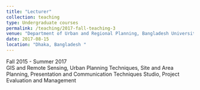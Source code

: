```yaml
---
title: "Lecturer"
collection: teaching
type: Undergraduate courses
permalink: /teaching/2017-fall-teaching-3
venue: "Department of Urban and Regional Planning, Bangladesh University of Engineering and Technology (BUET)"
date: 2017-08-15
location: "Dhaka, Bangladesh "
---
```


Fall 2015 - Summer 2017
<br>GIS and Remote Sensing, Urban Planning Techniques, Site and Area Planning, Presentation and Communication Techniques Studio, Project Evaluation and Management<br>
